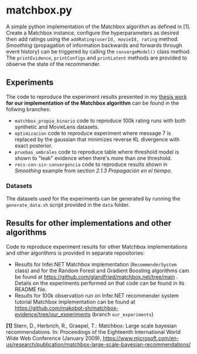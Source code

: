 # matchbox.py
A simple python implementation of the Matchbox algorithm as defined in [1]. 
Create a Matchbox instance, configure the hyperparameters as desired then add ratings using the `addRating(userId, movieId, rating` method.
*Smoothing* (propagation of information backwards and forwards through event history) can be triggered by calling the `convergeModel()` class method.
The `printEvidence`, `printConfigs` and `printLatent` methods are provided to observe the state of the recommender.

## Experiments
The code to reproduce the experiment results presented in my [thesis work](https://github.com/makobot-sh/matchbox.py/blob/main/tesis_matchbox.pdf) **for our implementation of the Matchbox algorithm** can be found in the follwing branches:
- `matchbox_propio_binario` code to reproduce 100k rating runs with both synthetic and MovieLens datasets.
- `optimizacion` code to reproduce experiment where message 7 is replaced by the gaussian that minimizes reverse KL divergence with exact posterior.
- `pruebas_umbrales` code to reproduce table where threshold model is shown to "leak" evidence when there's more than one threshold.
- `recs-con-sin-convergencia` code to reproduce results shown in *Smoothing* example from section *2.1.3 Propagación en el tiempo*.

### Datasets
The datasets used for the experiments can be generated by running the `generate_data.sh` script provided in the `data` folder.

## Results for other implementations and other algorithms
Code to reproduce experiment results for other Matchbox implementations and other algorithms is provided in separate repositories:
- Results for Infer.NET Matchbox implementation (`RecommenderSystem` class) and for the Random Forest and Gradient Boosting algorithms cam be found at https://github.com/glandfried/matchbox.net/tree/main . Details on the experiments performed on that code can be found in its README file.
- Results for 100k observation run on Infer.NET recommender system tutorial Matchbox implementation can be found at https://github.com/makobot-sh/matchbox-evidence/tree/our_experiments (branch `our_experiments`)

**[1]** Stern, D., Herbrich, R., Graepel, T.: Matchbox: Large scale bayesian recommendations. In: Proceedings of the Eighteenth International World Wide Web Conference (January 2009), https://www.microsoft.com/en-us/research/publication/matchbox-large-scale-bayesian-recommendations/

